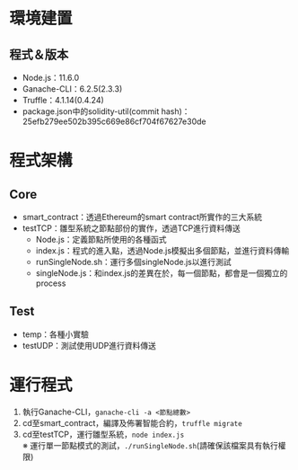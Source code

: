 # 環境建置
## 程式＆版本
* Node.js：11.6.0
* Ganache-CLI：6.2.5(2.3.3)
* Truffle：4.1.14(0.4.24)
* package.json中的solidity-util(commit hash)：25efb279ee502b395c669e86cf704f67627e30de

# 程式架構
## Core
* smart_contract：透過Ethereum的smart contract所實作的三大系統
* testTCP：雛型系統之節點部份的實作，透過TCP進行資料傳送
  * Node.js：定義節點所使用的各種函式
  * index.js：程式的進入點，透過Node.js模擬出多個節點，並進行資料傳輸
  * runSingleNode.sh：運行多個singleNode.js以進行測試
  * singleNode.js：和index.js的差異在於，每一個節點，都會是一個獨立的process

## Test
* temp：各種小實驗
* testUDP：測試使用UDP進行資料傳送

# 運行程式
1. 執行Ganache-CLI，`ganache-cli -a <節點總數>`
2. cd至smart_contract，編譯及佈署智能合約，`truffle migrate`
3. cd至testTCP，運行雛型系統，`node index.js`  
※ 運行單一節點模式的測試，`./runSingleNode.sh`(請確保該檔案具有執行權限)
